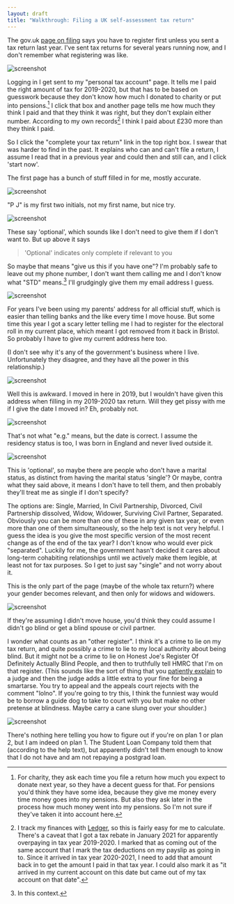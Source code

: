 ```yaml
---
layout: draft
title: "Walkthrough: Filing a UK self-assessment tax return"
---
```


The gov.uk [page on filing](https://www.gov.uk/log-in-file-self-assessment-tax-return) says you have to register first unless you sent a tax return last year. I've sent tax returns for several years running now, and I don't remember what registering was like.

![screenshot](/images/uk-self-assessment/01-personal-tax-account.png)

Logging in I get sent to my "personal tax account" page. It tells me I paid the right amount of tax for 2019-2020, but that has to be based on guesswork because they don't know how much I donated to charity or put into pensions.[^charity-pensions] I click that box and another page tells me how much they think I paid and that they think it was right, but they don't explain either number. According to my own records[^ledger] I think I paid about £230 more than they think I paid.

[^charity-pensions]: For charity, they ask each time you file a return how much you expect to donate next year, so they have a decent guess for that. For pensions you'd think they have some idea, because they give me money every time money goes into my pensions. But also they ask later in the process how much money went into my pensions. So I'm not sure if they've taken it into account here.

[^ledger]: I track my finances with [Ledger](https://en.wikipedia.org/wiki/Ledger_%28software%29), so this is fairly easy for me to calculate. There's a caveat that I got a tax rebate in January 2021 for apparently overpaying in tax year 2019-2020. I marked that as coming out of the same account that I mark the tax deductions on my payslip as going in to. Since it arrived in tax year 2020-2021, I need to add that amount back in to get the amount I paid in that tax year. I could also mark it as "it arrived in my current account on this date but came out of my tax account on that date".

So I click the "complete your tax return" link in the top right box. I swear that was harder to find in the past. It explains who can and can't file a return, I assume I read that in a previous year and could then and still can, and I click 'start now'.

The first page has a bunch of stuff filled in for me, mostly accurate.

![screenshot](/images/uk-self-assessment/02.01-about-you-name.png)

"P J" is my first two initials, not my first name, but nice try.

![screenshot](/images/uk-self-assessment/02.02-about-you-id.png)

These say 'optional', which sounds like I don't need to give them if I don't want to. But up above it says

> 'Optional' indicates only complete if relevant to you

So maybe that means "give us this if you have one"? I'm probably safe to leave out my phone number, I don't want them calling me and I don't know what "STD" means.[^std] I'll grudgingly give them my email address I guess.

[^std]: In this context.

![screenshot](/images/uk-self-assessment/02.03-about-you-address.png)

For years I've been using my parents' address for all official stuff, which is easier than telling banks and the like every time I move house. But some time this year I got a scary letter telling me I had to register for the electoral roll in my current place, which meant I got removed from it back in Bristol. So probably I have to give my current address here too.

(I don't see why it's any of the government's business where I live. Unfortunately they disagree, and they have all the power in this relationship.)

![screenshot](/images/uk-self-assessment/02.04-about-you-address-date.png)

Well this is awkward. I moved in here in 2019, but I wouldn't have given this address when filling in my 2019-2020 tax return. Will they get pissy with me if I give the date I moved in? Eh, probably not.

![screenshot](/images/uk-self-assessment/02.05-residency-dob.png)

That's not what "e.g." means, but the date is correct. I assume the residency status is too, I was born in England and never lived outside it.

![screenshot](/images/uk-self-assessment/02.06-about-you-marital-status.png)

This is 'optional', so maybe there are people who don't have a marital status, as distinct from having the marital status 'single'? Or maybe, contra what they said above, it means I don't have to tell them, and then probably they'll treat me as single if I don't specify?

The options are: Single, Married, In Civil Partnership, Divorced, Civil Partnership dissolved, Widow, Widower, Surviving Civil Partner, Separated. Obviously you can be more than one of these in any given tax year, or even more than one of them simultaneously, so the help text is not very helpful. I guess the idea is you give the most specific version of the most recent change as of the end of the tax year? I don't know who would ever pick "separated". Luckily for me, the government hasn't decided it cares about long-term cohabiting relationships until we actively make them legible, at least not for tax purposes. So I get to just say "single" and not worry about it.

This is the only part of the page (maybe of the whole tax return?) where your gender becomes relevant, and then only for widows and widowers.

![screenshot](/images/uk-self-assessment/02.07-blind.png)

If they're assuming I didn't move house, you'd think they could assume I didn't go blind or get a blind spouse or civil partner.

I wonder what counts as an "other register". I think it's a crime to lie on my tax return, and quite possibly a crime to lie to my local authority about being blind. But it might not be a crime to lie on Honest Joe's Register Of Definitely Actually Blind People, and then to truthfully tell HMRC that I'm on that register. (This sounds like the sort of thing that you [patiently explain](https://xkcd.com/651/) to a judge and then the judge adds a little extra to your fine for being a smartarse. You try to appeal and the appeals court rejects with the comment "lolno". If you're going to try this, I think the funniest way would be to borrow a guide dog to take to court with you but make no other pretense at blindness. Maybe carry a cane slung over your shoulder.)

![screenshot](/images/uk-self-assessment/02.08-student-loan.png)

There's nothing here telling you how to figure out if you're on plan 1 or plan 2, but I am indeed on plan 1. The Student Loan Company told them that (according to the help text), but apparently didn't tell them enough to know that I do not have and am not repaying a postgrad loan.
